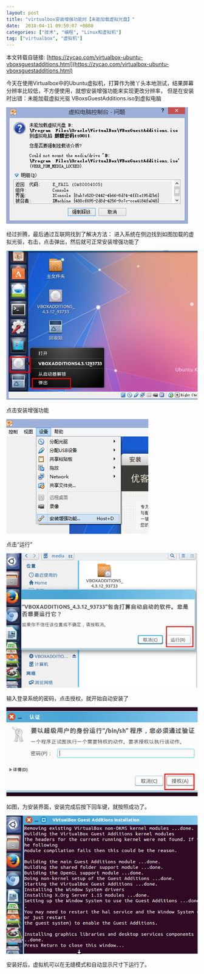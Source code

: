 ```yaml
---
layout: post
title: "virtualbox安装增强功能时【未能加载虚拟光盘】"
date:  2018-04-11 09:50:07 +0800
categories: ["技术", "编程", "Linux和虚拟机"]
tag: ["virtualbox", "虚拟机"]
---
```


本文转载自链接: [https://zycao.com/virtualbox-ubuntu-vboxsguestadditions.html](https://zycao.com/virtualbox-ubuntu-vboxsguestadditions.html)

今天在使用Virtualbox中的Ubuntu虚拟机，打算作为微丫头本地测试，结果屏幕分辨率比较低，不方便使用，就想安装增强功能来实现更改分辨率，
但是在安装时出错：未能加载虚拟光驱 VBoxsGuestAdditions.iso到虚拟电脑

![](/assets/images/技术/编程/Linux和虚拟机/virtualbox安装增强功能/pic1.jpg)

经过折腾，最后通过互联网找到了解决方法：
进入系统在侧边找到如图加载的虚拟光驱，右击，点击弹出，然后就可正常安装增强功能了

![](/assets/images/技术/编程/Linux和虚拟机/virtualbox安装增强功能/pic2.jpg)

点击安装增强功能

![](/assets/images/技术/编程/Linux和虚拟机/virtualbox安装增强功能/pic3.jpg)

点击“运行”

![](/assets/images/技术/编程/Linux和虚拟机/virtualbox安装增强功能/pic4.jpg)

输入登录系统的密码，点击授权，就开始自动安装了

![](/assets/images/技术/编程/Linux和虚拟机/virtualbox安装增强功能/pic5.jpg)

如图，为安装界面，安装完成后按下回车键，就按照成功了。

![](/assets/images/技术/编程/Linux和虚拟机/virtualbox安装增强功能/pic6.jpg)

安装好后，虚拟机可以在无缝模式和自动显示尺寸下运行了。